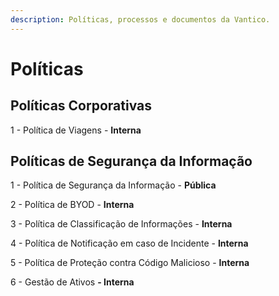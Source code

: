 ```yaml
---
description: Políticas, processos e documentos da Vantico.
---
```


# Políticas



## Políticas Corporativas

1 - Política de Viagens - **Interna**



## Políticas de Segurança da Informação

1 - Política de Segurança da Informação - **Pública**

2 - Política de BYOD - **Interna**

3 - Política de Classificação de Informações - **Interna**

4 - Política de Notificação em caso de Incidente - **Interna**

5 - Política de Proteção contra Código Malicioso - **Interna**

6 - Gestão de Ativos **- Interna**
